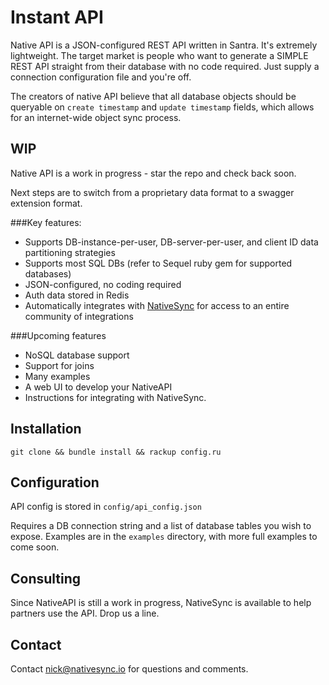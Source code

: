# Instant API


Native API is a JSON-configured REST API written in Santra. It's extremely lightweight. The target market is people who want to generate a SIMPLE REST API straight from their database with no code required. Just supply a connection configuration file and you're off.

The creators of native API believe that all database objects should be queryable on `create timestamp` and `update timestamp` fields, which allows for an internet-wide object sync process.

## WIP

Native API is a work in progress - star the repo and check back soon.

Next steps are to switch from a proprietary data format to a swagger extension format. 

###Key features:
* Supports DB-instance-per-user, DB-server-per-user, and client ID data partitioning strategies
* Supports most SQL DBs (refer to Sequel ruby gem for supported databases)
* JSON-configured, no coding required
* Auth data stored in Redis
* Automatically integrates with [NativeSync](http://nativesync.io) for access to an entire community of integrations

###Upcoming features
* NoSQL database support
* Support for joins
* Many examples
* A web UI to develop your NativeAPI
* Instructions for integrating with NativeSync.

## Installation

`git clone && bundle install && rackup config.ru`

## Configuration

API config is stored in `config/api_config.json`

Requires a DB connection string and a list of database tables you wish to expose. Examples are in the `examples` directory, with more full examples to come soon.

## Consulting

Since NativeAPI is still a work in progress, NativeSync is available to help partners use the API. Drop us a line.

## Contact

Contact nick@nativesync.io for questions and comments.

